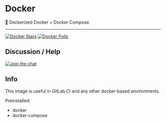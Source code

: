 # Docker


:whale: Dockerized Docker + Docker Compose.

-----

[![Docker Stars](https://img.shields.io/docker/stars/dockette/docker.svg?style=flat)](https://hub.docker.com/r/dockette/docker/)
[![Docker Pulls](https://img.shields.io/docker/pulls/dockette/docker.svg?style=flat)](https://hub.docker.com/r/dockette/docker/)

## Discussion / Help

[![Join the chat](https://img.shields.io/gitter/room/dockette/dockette.svg?style=flat-square)](https://gitter.im/dockette/dockette?utm_source=badge&utm_medium=badge&utm_campaign=pr-badge&utm_content=badge)

## Info

This image is useful in GitLab CI and any other docker-based environments.

Preinstalled:
- docker
- docker-compose
